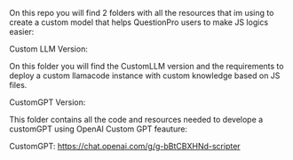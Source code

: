 On this repo you will find 2 folders with all the resources that im using to create a custom model that helps QuestionPro users to make JS logics easier:

Custom LLM Version:

On this folder you will find the CustomLLM version and the requirements to deploy a custom llamacode instance with custom knowledge based on JS files.

CustomGPT Version:

This folder contains all the code and resources needed to develope a customGPT using OpenAI Custom GPT feauture:

CustomGPT: https://chat.openai.com/g/g-bBtCBXHNd-scripter
